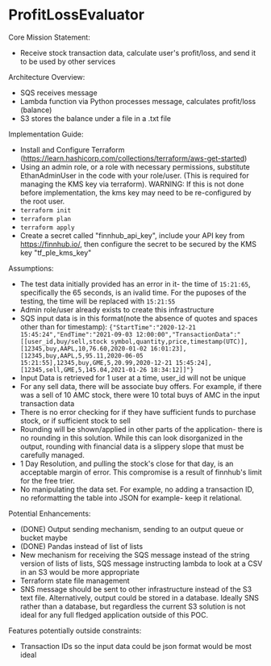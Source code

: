 ﻿# ProfitLossEvaluator

Core Mission Statement:
* Receive stock transaction data, calculate user's profit/loss, and send it to be used by other services

Architecture Overview:
* SQS receives message
* Lambda function via Python processes message, calculates profit/loss (balance)
* S3 stores the balance under a file in a .txt file

Implementation Guide:
* Install and Configure Terraform (https://learn.hashicorp.com/collections/terraform/aws-get-started)
* Using an admin role, or a role with necessary permissions, substitute EthanAdminUser in the code with your role/user. (This is required for managing the KMS key via terraform). WARNING: If this is not done before implementation, the kms key may need to be re-configured by the root user.
* `terraform init`
* `terraform plan`
* `terraform apply`
* Create a secret called "finnhub_api_key", include your API key from https://finnhub.io/, then configure the secret to be secured by the KMS key "tf_ple_kms_key" 

Assumptions:
* The test data initially provided has an error in it- the time of `15:21:65`, specifically the 65 seconds, is an ivalid time. For the puposes of the testing, the time will be replaced with `15:21:55`
* Admin role/user already exists to create this infrastructure
* SQS input data is in this format(note the absence of quotes and spaces other than for timestamp): `{"StartTime":"2020-12-21 15:45:24","EndTime":"2021-09-03 12:00:00","TransactionData":"[[user_id,buy/sell,stock symbol,quantity,price,timestamp(UTC)],[12345,buy,AAPL,10,76.60,2020-01-02 16:01:23],[12345,buy,AAPL,5,95.11,2020-06-05 15:21:55],12345,buy,GME,5,20.99,2020-12-21 15:45:24],[12345,sell,GME,5,145.04,2021-01-26 18:34:12]]"}`
* Input Data is retrieved for 1 user at a time, user_id will not be unique
* For any sell data, there will be associate buy offers. For example, if there was a sell of 10 AMC stock, there were 10 total buys of AMC in the input transaction data
* There is no error checking for if they have sufficient funds to purchase stock, or if sufficient stock to sell
* Rounding will be shown/applied in other parts of the application- there is no rounding in this solution. While this can look disorganized in the output, rounding with financial data is a slippery slope that must be carefully managed.
* 1 Day Resolution, and pulling the stock's close for that day, is an acceptable margin of error. This compromise is a result of finnhub's limit for the free trier. 
* No manipulating the data set. For example, no adding a transaction ID, no reformatting the table into JSON for example- keep it relational.

Potential Enhancements:
* (DONE) Output sending mechanism, sending to an output queue or bucket maybe
* (DONE) Pandas instead of list of lists
* New mechanism for receiving the SQS message instead of the string version of lists of lists, SQS message instructing lambda to look at a CSV in an S3 would be more appropriate
* Terraform state file management
* SNS message should be sent to other infrastructure instead of the S3 text file. Alternatively, output could be stored in a database. Ideally SNS rather than a database, but regardless the current S3 solution is not ideal for any full fledged application outside of this POC.

Features potentially outside constraints:
* Transaction IDs so the input data could be json format would be most ideal